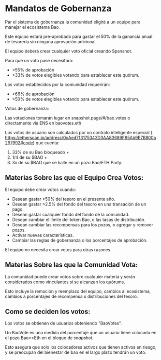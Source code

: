# Mandatos de Gobernanza

Par el sistema de gobernanza la comunidad eligirá a un equipo para manejar el ecosistema Bao.

Este equipo estará pre-aprobado para gastar el 50% de la ganancia anual de tesorería sin ninguna aprovación adicional.

El equipo deberá crear cualquier voto oficial creando Spanshot.

Para que un voto pase necesitará:

* &gt;55% de aprobación
* &gt;33% de votos elegibles votando para establecer este quórum.

Los votos establecidos por la comunidad requerirán:

* &gt;66% de aprobación
* &gt;50% de votos elegibles votando para establecer este quórum.

Votos de gobernanza:

Las votaciones tomarán lugar en snapshot.page/#/bao.votes o directamente vía ENS en baovotes.eth

Los votos de usuario son calculados por un contrato inteligente especial ( https://etherscan.io/address/0xAed713175343D3AA83689F85Ab9E7B800a297992#code) que cuenta:

1. 33% de su Bao bloqueado +
2. 1/4 de su $BAO +
3. 3x de su $BAO que se halle en un pozo Bao/ETH Party.

## Materias Sobre las que el Equipo Crea Votos:

El equipo debe crear votos cuando:

* Desean gastar >50% del tesoro en el presente año.
* Desean gastar >2.5% del fondo del tesoro en una transación de un pago.
* Desean gastar cualquier fondo del fondo de la comunidad.
* Desean cambiar el límite del token Bao, o las tasas de distribución.
* Desean cambiar las recompensas para los pozos, o agregar y remover pozos.
* Activar nuevas características.
* Cambiar las reglas de gobernanza o los porcentajes de aprobación.

El equipo no necesita crear votos para otras razones.

## Materias Sobre las que la Comunidad Vota:

La comunidad puede crear votos sobre cualquier materia y serán considerados como vinculantes si se alcanzan los quórums.

Esto incluye la remoción y reemplazo del equipo, cambios al ecosistema, cambios a porcentajes de recompensa o distribuciones del tesoro.

## Como se deciden los votos:

Los votos se obtienen de usuarios obteniendo "BaoVotes".

Un BaoVote es una medida del porcentaje que un usuario tiene colocado en el pozo Bao<>Eth en el bloque de _snapshot_.

Esto asegura que solo los colocadores activos que tienen activos en riesgo, y se preocupan del bienestar de bao en el largo plazo tendrán un voto.
